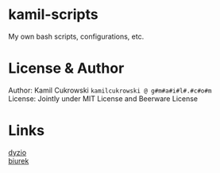 # kamil-scripts

My own bash scripts, configurations, etc.  

# License & Author

Author: Kamil Cukrowski `kamilcukrowski @ g#m#a#i#l#.#c#o#m`  
License: Jointly under MIT License and Beerware License  

# Links

[dyzio](www.dyzio.pl)  
[biurek](www.biurek.pl)  


